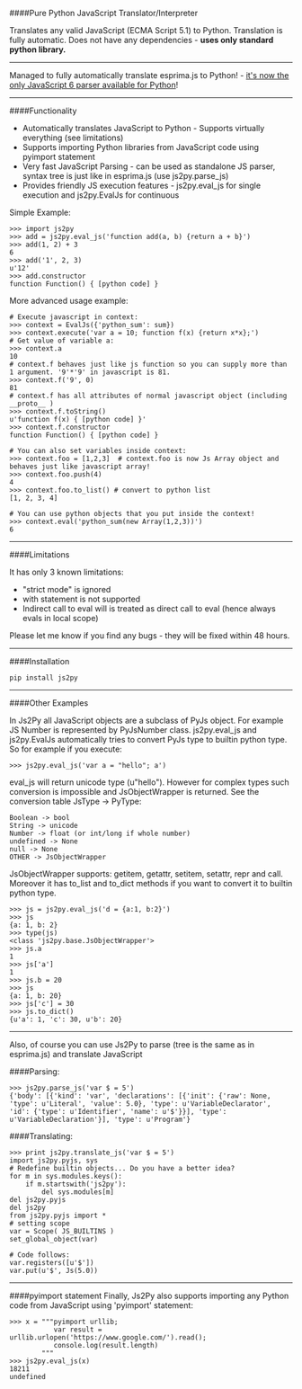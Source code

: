 ####Pure Python JavaScript Translator/Interpreter

Translates any valid JavaScript (ECMA Script 5.1) to Python. Translation is fully automatic. Does not have any 
dependencies - <b>uses only standard python library.</b>
<hr>

Managed to fully automatically translate esprima.js to Python! - <a href="https://github.com/PiotrDabkowski/Js2Py/blob/master/examples/pyesprima.py"> it's now the only JavaScript 6 parser available for Python</a>!

<hr>
####Functionality

<ul>
<li>Automatically translates JavaScript to Python - Supports virtually everything (see limitations)</li>
<li>Supports importing Python libraries from JavaScript code using pyimport statement</li>
<li>Very fast JavaScript Parsing - can be used as standalone JS parser, syntax tree is just like in esprima.js (use js2py.parse_js) </li>
<li> Provides friendly JS execution features - js2py.eval_js for single execution and js2py.EvalJs for continuous </li>
</ul>


Simple Example:

    >>> import js2py
    >>> add = js2py.eval_js('function add(a, b) {return a + b}')
    >>> add(1, 2) + 3
    6
    >>> add('1', 2, 3) 
    u'12'
    >>> add.constructor
    function Function() { [python code] }
    
More advanced usage example:
    
    # Execute javascript in context:
    >>> context = EvalJs({'python_sum': sum})
    >>> context.execute('var a = 10; function f(x) {return x*x};')
    # Get value of variable a:
    >>> context.a
    10
    # context.f behaves just like js function so you can supply more than 1 argument. '9'*'9' in javascript is 81.
    >>> context.f('9', 0)  
    81    
    # context.f has all attributes of normal javascript object (including __proto__ )
    >>> context.f.toString()
    u'function f(x) { [python code] }'
    >>> context.f.constructor
    function Function() { [python code] }
   
    # You can also set variables inside context:
    >>> context.foo = [1,2,3]  # context.foo is now Js Array object and behaves just like javascript array!
    >>> context.foo.push(4)  
    4
    >>> context.foo.to_list() # convert to python list
    [1, 2, 3, 4]
    
    # You can use python objects that you put inside the context!
    >>> context.eval('python_sum(new Array(1,2,3))')
    6
    

<hr>

####Limitations

It has only 3 known limitations:
<ul>
<li>"strict mode" is ignored</li>
<li>with statement is not supported</li>
<li>Indirect call to eval will is treated as direct call to eval (hence always evals in local scope)</li>
</ul>

Please let me know if you find any bugs - they will be fixed within 48 hours.

<hr>

####Installation 

    pip install js2py
    
<hr>

####Other Examples


In Js2Py all JavaScript objects are a subclass of PyJs object. For example JS Number is represented by PyJsNumber class.
js2py.eval_js and js2py.EvalJs automatically tries to convert PyJs type to builtin python type. So for example if you 
execute:

    >>> js2py.eval_js('var a = "hello"; a')

eval_js will return unicode type (u"hello"). However for complex types such conversion is impossible and JsObjectWrapper is returned.
See the conversion table JsType -> PyType:

    Boolean -> bool
    String -> unicode
    Number -> float (or int/long if whole number)
    undefined -> None
    null -> None
    OTHER -> JsObjectWrapper

JsObjectWrapper supports: getitem, getattr, setitem, setattr, repr and call.
Moreover it has to_list and to_dict methods if you want to convert it to builtin python type.

    >>> js = js2py.eval_js('d = {a:1, b:2}')
    >>> js
    {a: 1, b: 2}  
    >>> type(js)
    <class 'js2py.base.JsObjectWrapper'>
    >>> js.a
    1
    >>> js['a']
    1
    >>> js.b = 20
    >>> js
    {a: 1, b: 20}  
    >>> js['c'] = 30
    >>> js.to_dict()
    {u'a': 1, 'c': 30, u'b': 20}


<hr>

Also, of course you can use Js2Py to parse (tree is the same as in esprima.js) and translate JavaScript

####Parsing:

    >>> js2py.parse_js('var $ = 5')   
    {'body': [{'kind': 'var', 'declarations': [{'init': {'raw': None, 'type': u'Literal', 'value': 5.0}, 'type': u'VariableDeclarator', 'id': {'type': u'Identifier', 'name': u'$'}}], 'type': u'VariableDeclaration'}], 'type': u'Program'}

####Translating:

    >>> print js2py.translate_js('var $ = 5')
    import js2py.pyjs, sys
    # Redefine builtin objects... Do you have a better idea?
    for m in sys.modules.keys():
        if m.startswith('js2py'):
            del sys.modules[m]
    del js2py.pyjs
    del js2py
    from js2py.pyjs import *
    # setting scope
    var = Scope( JS_BUILTINS )
    set_global_object(var)
    
    # Code follows:
    var.registers([u'$'])
    var.put(u'$', Js(5.0))
    
<hr>

####pyimport statement
Finally, Js2Py also supports importing any Python code from JavaScript using 'pyimport' statement:

    >>> x = """pyimport urllib;
               var result = urllib.urlopen('https://www.google.com/').read();
               console.log(result.length)
            """
    >>> js2py.eval_js(x)
    18211
    undefined
    


    